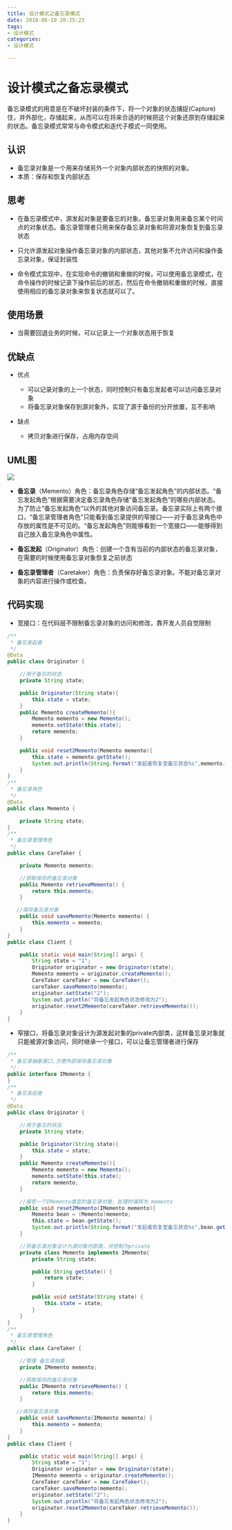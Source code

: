 ```yaml
---
title: 设计模式之备忘录模式
date: 2018-06-10 20:25:23
tags:
- 设计模式
categories:
- 设计模式

---
```


#  设计模式之备忘录模式

备忘录模式的用意是在不破坏封装的条件下，将一个对象的状态捕捉(Capture)住，并外部化，存储起来，从而可以在将来合适的时候把这个对象还原到存储起来的状态。备忘录模式常常与命令模式和迭代子模式一同使用。

<!--more-->

## 认识

- 备忘录对象是一个用来存储另外一个对象内部状态的快照的对象。
- 本质：保存和恢复内部状态

## 思考

- 在备忘录模式中，源发起对象是要备忘的对象。备忘录对象用来备忘某个时间点的对象状态。备忘录管理者只用来保存备忘录对象和将源对象恢复到备忘录状态

- 只允许源发起对象操作备忘录对象的内部状态，其他对象不允许访问和操作备忘录对象，保证封装性

- 命令模式实现中，在实现命令的撤销和重做的时候，可以使用备忘录模式，在命令操作的时候记录下操作前后的状态，然后在命令撤销和重做的时候，直接使用相应的备忘录对象来恢复状态就可以了。


## 使用场景

- 当需要回退业务的时候，可以记录上一个对象状态用于恢复

## 优缺点

- 优点  
  - 可以记录对象的上一个状态，同时控制只有备忘发起者可以访问备忘录对象
  - 将备忘录对象保存到源对象外，实现了源于备份的分开放置，互不影响

- 缺点
  - 拷贝对象进行保存，占用内存空间


## UML图

![](http://omdq6di7v.bkt.clouddn.com/18-6-11/14717603.jpg)

- **备忘录**（Memento）角色：备忘录角色存储“备忘发起角色”的内部状态。“备忘发起角色”根据需要决定备忘录角色存储“备忘发起角色”的哪些内部状态。为了防止“备忘发起角色”以外的其他对象访问备忘录。备忘录实际上有两个接口，“备忘录管理者角色”只能看到备忘录提供的窄接口——对于备忘录角色中存放的属性是不可见的。“备忘发起角色”则能够看到一个宽接口——能够得到自己放入备忘录角色中属性。


- **备忘发起**（Originator）角色：创建一个含有当前的内部状态的备忘录对象，在需要的时候使用备忘录对象恢复之前状态


- **备忘录管理者**（Caretaker）角色：负责保存好备忘录对象。不能对备忘录对象的内容进行操作或检查。

## 代码实现

- 宽接口：在代码层不限制备忘录对象的访问和修改，靠开发人员自觉限制

```java
/**
 * 备忘发起者
 */
@Data
public class Originator {

    //用于备忘的状态
    private String state;

    public Originator(String state){
        this.state = state;
    }
    public Memento createMemento(){
        Memento memento = new Memento();
        memento.setState(this.state);
        return memento;
    }

    public void reset2Memento(Memento memento){
        this.state = memento.getState();
        System.out.println(String.format("发起者恢复至备忘状态%s",memento.getState()));
    }
}
/**
 * 备忘录角色
 */
@Data
public class Memento {

    private String state;
}
/**
 * 备忘录管理角色
 */
public class CareTaker {

    private Memento memento;

    //获取保存的备忘录对象
    public Memento retrieveMemento() {
        return this.memento;
    }

   //保存备忘录对象
    public void saveMemento(Memento memento) {
        this.memento = memento;
    }
}
public class Client {

    public static void main(String[] args) {
        String state = "1";
        Originator originator = new Originator(state);
        Memento memento = originator.createMemento();
        CareTaker careTaker = new CareTaker();
        careTaker.saveMemento(memento);
        originator.setState("2");
        System.out.println("将备忘发起角色状态修改为2");
        originator.reset2Memento(careTaker.retrieveMemento());
    }
}
```

- 窄接口，将备忘录对象设计为源发起对象的private内部类，这样备忘录对象就只能被源对象访问，同时继承一个接口，可以让备忘管理者进行保存

```java
/**
 * 备忘录抽象接口,方便外部保存备忘录对象
 */
public interface IMemento {
}
/**
 * 备忘发起者
 */
@Data
public class Originator {

    //用于备忘的状态
    private String state;

    public Originator(String state){
        this.state = state;
    }
    public Memento createMemento(){
        Memento memento = new Memento();
        memento.setState(this.state);
        return memento;
    }

    //接受一个IMemento类型的备忘录对象，处理时强转为 memento
    public void reset2Memento(IMemento memento){
        Memento bean = (Memento)memento;
        this.state = bean.getState();
        System.out.println(String.format("发起者恢复至备忘状态%s",bean.getState()));
    }

    //将备忘录对象设计为源对象内部类，并控制为private
    private class Memento implements IMemento{
        private String state;

        public String getState() {
            return state;
        }

        public void setState(String state) {
            this.state = state;
        }
    }
}
/**
 * 备忘录管理角色
 */
public class CareTaker {

    //管理 备忘录抽象
    private IMemento memento;

    //获取保存的备忘录对象
    public IMemento retrieveMemento() {
        return this.memento;
    }

   //保存备忘录对象
    public void saveMemento(IMemento memento) {
        this.memento = memento;
    }
}
public class Client {

    public static void main(String[] args) {
        String state = "1";
        Originator originator = new Originator(state);
        IMemento memento = originator.createMemento();
        CareTaker careTaker = new CareTaker();
        careTaker.saveMemento(memento);
        originator.setState("2");
        System.out.println("将备忘发起角色状态修改为2");
        originator.reset2Memento(careTaker.retrieveMemento());
    }
}
```

